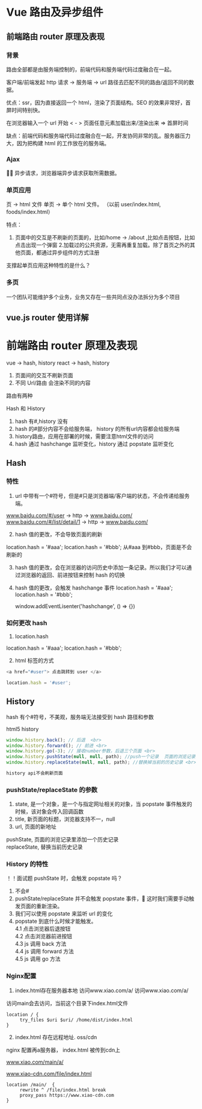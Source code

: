 # Vue 路由及异步组件

## 前端路由 router 原理及表现

### 背景

路由全部都是由服务端控制的，前端代码和服务端代码过度融合在一起。

客户端/前端发起 http 请求 -> 服务端 -> url 路径去匹配不同的路由/返回不同的数据。

优点：ssr，因为直接返回一个 html，渲染了页面结构。SEO 的效果非常好，首屏时间特别快。

在浏览器输入一个 url 开始 < - > 页面任意元素加载出来/渲染出来 => 首屏时间

缺点：前端代码和服务端代码过度融合在一起，开发协同非常的乱。服务器压力大，因为把构建 html 的工作放在的服务端。

### Ajax

 异步请求，浏览器端异步请求获取所需数据。

### 单页应用

页 -> html 文件
单页 -> 单个 html 文件。 （以前 user/index.html, foods/index.html）

特点：

1. 页面中的交互是不刷新的页面的，比如/home -> /about ,比如点击按钮，比如点击出现一个弹窗
2.加载过的公共资源，无需再重复加载。除了首页之外的其他页面，都通过异步组件的方式注册

支撑起单页应用这种特性的是什么？


### 多页
一个团队可能维护多个业务，业务又存在一些共同点没办法拆分为多个项目


## vue.js router 使用详解


# 前端路由 router 原理及表现

vue -> hash, history
react -> hash, history

1. 页面间的交互不刷新页面
2. 不同 Url/路由 会渲染不同的内容

路由有两种

Hash 和 History

1. hash 有#,history 没有
2. hash 的#部分内容不会给服务端， history 的所有url内容都会给服务端
3. history路由，应用在部署的时候，需要注意html文件的访问
4. hash 通过 hashchange 监听变化，history 通过 popstate 监听变化

## Hash

### 特性

1. url 中带有一个#符号，但是#只是浏览器端/客户端的状态，不会传递给服务端。

www.baidu.com/#/user -> http -> www.baidu.com/
www.baidu.com/#/list/detail/1 -> http -> www.baidu.com/

2. hash 值的更改，不会导致页面的刷新

location.hash = '#aaa';
location.hash = '#bbb';
从#aaa 到#bbb，页面是不会刷新的

3. hash 值的更改，会在浏览器的访问历史中添加一条记录。所以我们才可以通过浏览器的返回、前进按钮来控制 hash 的切换

4. hash 值的更改，会触发 hashchange 事件
   location.hash = '#aaa';
   location.hash = '#bbb';

   window.addEventLisenter('hashchange', () => {})

### 如何更改 hash

1. location.hash

location.hash = '#aaa';
location.hash = '#bbb';

2. html 标签的方式


```js
<a href="#user"> 点击跳转到 user </a>

location.hash = '#user';


```
## History

hash 有个#符号，不美观，服务端无法接受到 hash 路径和参数

html5 history

```js
window.history.back(); // 后退  <br>
window.history.forward(); // 前进 <br>
window.history.go(-3); // 接收number参数，后退三个页面 <br>
window.history.pushState(null, null, path); //push一个记录  页面的浏览记录里面会添加一个历史记录 <br>
window.history.replaceState(null, null, path); //替换掉当前的历史记录 <br>

history api不会刷新页面
```

### pushState/replaceState 的参数

1. state, 是一个对象，是一个与指定网址相关的对象，当 popstate 事件触发的时候，该对象会传入回调函数  <br>
2. title, 新页面的标题，浏览器支持不一，null  <br>
3. url, 页面的新地址  <br>

pushState, 页面的浏览记录里添加一个历史记录  <br>
replaceState, 替换当前历史记录  <br>

### History 的特性

！！面试题
pushState 时，会触发 popstate 吗？

1. 不会#
2. pushState/replaceState 并不会触发 popstate 事件， 这时我们需要手动触发页面的重新渲染。  <br>
3. 我们可以使用 popstate 来监听 url 的变化  <br>
4. popstate 到底什么时候才能触发。  <br>
   4.1 点击浏览器后退按钮  <br>
   4.2 点击浏览器前进按钮  <br>
   4.3 js 调用 back 方法  <br>
   4.4 js 调用 forward 方法  <br>
   4.5 js 调用 go 方法  <br>


### Nginx配置

1. index.html存在服务器本地
 访问www.xiao.com/a/
 访问www.xiao.com/a/

 访问main会去访问，当前这个目录下index.html文件
```nginx
location / {
     try_files $uri $uri/ /home/dist/index.html
}
```

2. index.html 存在远程地址. oss/cdn

nginx 配置再a服务器， index.html 被传到cdn上

www.xiao.com/main/a/

www.xiao-cdn.com/file/index.html

```nginx
location /main/  {
     rewrite ^ /file/index.html break
     proxy_pass https://www.xiao-cdn.com
}
```
